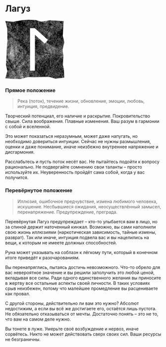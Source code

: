 # Лагуз

![Руна Лагуз](image/21_laukaz.png)

### Прямое положение

>Река (поток), течение жизни, обновление, эмоции, любовь, интуиция, предвидение.

Творческий потенциал, его наличие и раскрытие. Покровительство свыше. Сила воображения. Плавные изменения. Ваш разум в гармонии с собой и вселенной.

Это может показаться неразумным, может даже напугать, но необходимо довериться интуиции. Сейчас не нужны размышления, оценки и даже понимание, иначе неизбежно внутреннее напряжение и дисгармония.

Расслабьтесь и пусть поток несёт вас. Не пытайтесь подойти к вопросу рационально. Не подвергайте сомнению свои таланты – просто используйте их. Неуверенность пройдёт сама собой, когда у вас получится.

### Перевёрнутое положение

>Иллюзия, ошибочное предчувствие, измена любимого человека, искушение. Несбывшиеся ожидания, неосуществлённый замысел, перенапряжение. Предупреждение, преграда.

Перевёрнутая Лагуз предупреждает – кто-то улыбается вам в лицо, но за спиной держит наточенный кинжал. Возможно, вы сами наполнили свою жизнь иллюзиями (наркотическая зависимость, тайные измены, разврат). Так или иначе, интуиция подвела вас и вы нацелились на вещи, к которым не имеете должных способностей.

Руна может указывать на соблазн к лёгкому пути, который в конечном итоге приведёт к разочарованиям.

Вы перенапряглись, пытаясь достичь невозможного. Что-то обрело для вас невероятное значение и вы решили заполучить это любой ценой, вкладывая все силы. Ради одного единственного желания вы приносите в жертву все остальные аспекты своей личности. В таких условиях срыв неизбежен, потому что малейшее промедление вы расцениваете как провал.

С другой стороны, действительно ли вам это нужно? Абсолют недостижим, а если вы всё же достигаете его, остаётся лишь пустота. Не обязательно отказываться от мечты. Достаточно понять – это не то, что вам на самом деле нужно.

Вы тонете в луже. Умерьте своё возбуждение и нервоз, иначе сорвётесь. Никто не может действовать сверх своих сил. Ваши ресурсы не безграничны.